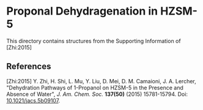 # Proponal Dehydragenation in HZSM-5

This directory contains structures from the Supporting Information
of [Zhi:2015]

## References

[Zhi:2015] Y. Zhi, H. Shi, L. Mu, Y. Liu, D. Mei, D. M. Camaioni, J. A. Lercher,
"Dehydration Pathways of 1-Propanol on HZSM-5 in the Presence and Absence of Water", 
_J. Am. Chem. Soc._ **137(50)** (2015)
15781-15794. Doi: [10.1021/jacs.5b09107](https://doi.org/10.1021/jacs.5b09107).

